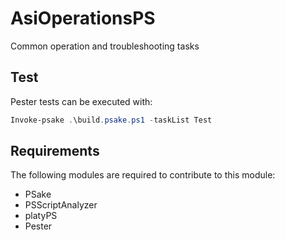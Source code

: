# AsiOperationsPS

Common operation and troubleshooting tasks

## Test

Pester tests can be executed with:

```powershell
Invoke-psake .\build.psake.ps1 -taskList Test
```

## Requirements

The following modules are required to contribute to this module:
* PSake
* PSScriptAnalyzer
* platyPS
* Pester
